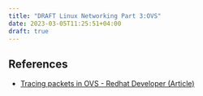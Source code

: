 ```yaml
---
title: "DRAFT Linux Networking Part 3:OVS"
date: 2023-03-05T11:25:51+04:00
draft: true
---
```



## References
- [Tracing packets in OVS - Redhat Developer (Article)](https://developers.redhat.com/blog/2016/10/12/tracing-packets-inside-open-vswitch) 
